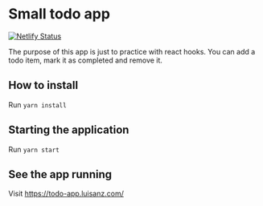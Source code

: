 # Small todo app

[![Netlify Status](https://api.netlify.com/api/v1/badges/cb20e86d-203c-4614-a698-8d157a17c5c8/deploy-status)](https://app.netlify.com/sites/epic-newton-0b5abe/deploys)

The purpose of this app is just to practice with react hooks. You can add a todo item, mark it as completed and remove it.

## How to install

Run `yarn install`

## Starting the application

Run `yarn start`

## See the app running

Visit https://todo-app.luisanz.com/
